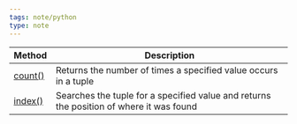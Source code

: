 ```yaml
---
tags: note/python
type: note
---
```

|Method|Description|
|---|---|
|[count()](https://www.w3schools.com/python/ref_tuple_count.asp)|Returns the number of times a specified value occurs in a tuple|
|[index()](https://www.w3schools.com/python/ref_tuple_index.asp)|Searches the tuple for a specified value and returns the position of where it was found|
